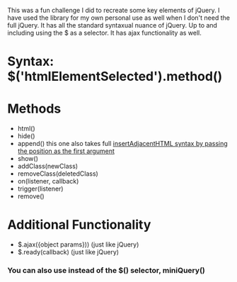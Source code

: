 This was a fun challenge I did to recreate some key elements of jQuery.  I have used the library for my own personal use as well when I don't need the full jQuery.  It has all the standard syntaxual nuance of jQuery.  Up to and including using the $ as a selector.  It has ajax functionality as well.  


# Syntax: $('htmlElementSelected').method()
# Methods
+ html()
+ hide()
+ append() this one also takes full [insertAdjacentHTML syntax by passing the position as the first argument](https://developer.mozilla.org/en-US/docs/Web/API/Element/insertAdjacentHTML)
+ show()
+ addClass(newClass)
+ removeClass(deletedClass)
+ on(listener, callback)
+ trigger(listener)
+ remove()
# Additional Functionality
+ $.ajax({object params})) (just like jQuery)
+ $.ready(callback) (just like jQuery)
### You can also use instead of the $() selector, miniQuery()